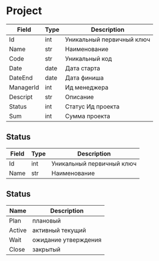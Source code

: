 # Project

|Field|Type|Description
|-----|----|-----------|
|Id|int|Уникальный первичный ключ
|Name|str|Наименование
|Code|str|Уникальный код 
|Date|date|Дата старта
|DateEnd|date|Дата финиша
|ManagerId|int|Ид менеджера
|Descript|str|Описание
|Status|int|Статус Ид проекта
|Sum|int|Сумма проекта


## Status
|Field|Type|Description
|-----|----|-----------|
|Id|int|Уникальный первичный ключ
|Name|str|Наименование


## Status
|Name|Description|
|-----|----|
|Plan|плановый|
|Active|активный текущий|
|Wait|ожидание утверждения|
|Close|закрытый|


